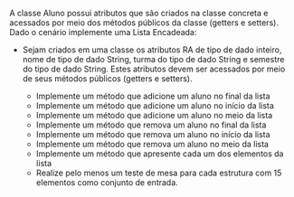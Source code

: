 A  classe Aluno possui atributos  que  são  criados  na  classe  concreta e  acessados  por meio  dos  métodos  públicos  da  classe  (getters  e  setters).  Dado  o  cenário implemente uma Lista Encadeada:

* Sejam criados  em uma  classe os atributos RA de tipo de dado inteiro, nome de 
tipo  de  dado String,  turma  do  tipo  de  dado  String  e  semestre  do  tipo  de  dado String.  Estes  atributos  devem  ser  acessados  por  meio  de  seus  métodos  públicos (getters e setters). 

    - Implemente um método que adicione um aluno no final da lista
    - Implemente um método que adicione um  aluno no início da lista
    - Implemente um método que adicione um aluno no meio da lista
    - Implemente um método que remova um aluno no final da lista
    - Implemente um método que remova um aluno no início da lista
    - Implemente um método que remova um aluno no meio da lista
    - Implemente um método que apresente cada um dos elementos da lista
    - Realize  pelo  menos um  teste  de  mesa  para  cada  estrutura  com  15  elementos como conjunto de entrada.